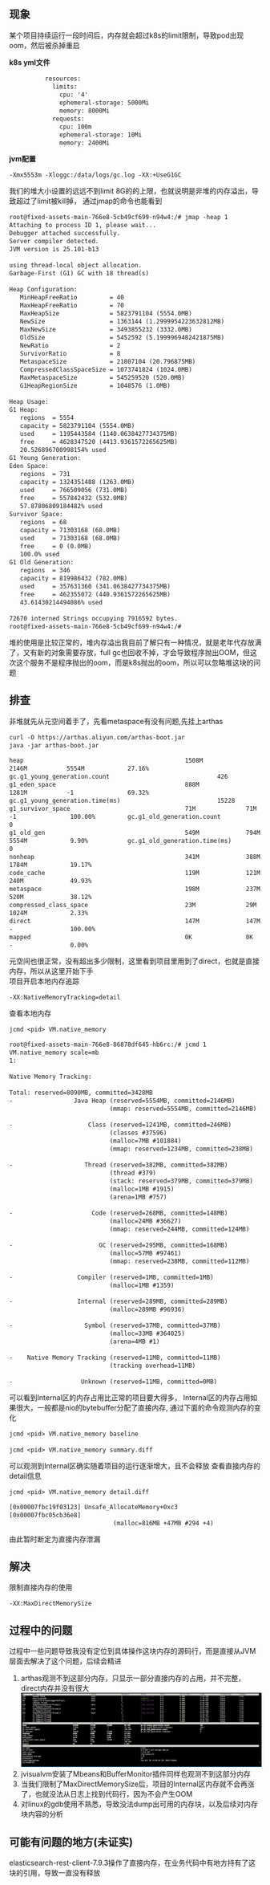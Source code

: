 ## 现象
某个项目持续运行一段时间后，内存就会超过k8s的limit限制，导致pod出现oom，然后被杀掉重启

**k8s yml文件**
```code
          resources:
            limits:
              cpu: '4'
              ephemeral-storage: 5000Mi
              memory: 8000Mi
            requests:
              cpu: 100m
              ephemeral-storage: 10Mi
              memory: 2400Mi
```
**jvm配置**
```code
-Xmx5553m -Xloggc:/data/logs/gc.log -XX:+UseG1GC
```
我们的堆大小设置的远远不到limit 8G的的上限，也就说明是非堆的内存溢出，导致超过了limit被kill掉， 通过jmap的命令也能看到
```code
root@fixed-assets-main-766e8-5cb49cf699-n94w4:/# jmap -heap 1
Attaching to process ID 1, please wait...
Debugger attached successfully.
Server compiler detected.
JVM version is 25.101-b13

using thread-local object allocation.
Garbage-First (G1) GC with 18 thread(s)

Heap Configuration:
   MinHeapFreeRatio         = 40
   MaxHeapFreeRatio         = 70
   MaxHeapSize              = 5823791104 (5554.0MB)
   NewSize                  = 1363144 (1.2999954223632812MB)
   MaxNewSize               = 3493855232 (3332.0MB)
   OldSize                  = 5452592 (5.1999969482421875MB)
   NewRatio                 = 2
   SurvivorRatio            = 8
   MetaspaceSize            = 21807104 (20.796875MB)
   CompressedClassSpaceSize = 1073741824 (1024.0MB)
   MaxMetaspaceSize         = 545259520 (520.0MB)
   G1HeapRegionSize         = 1048576 (1.0MB)

Heap Usage:
G1 Heap:
   regions  = 5554
   capacity = 5823791104 (5554.0MB)
   used     = 1195443584 (1140.0638427734375MB)
   free     = 4628347520 (4413.9361572265625MB)
   20.526896700998154% used
G1 Young Generation:
Eden Space:
   regions  = 731
   capacity = 1324351488 (1263.0MB)
   used     = 766509056 (731.0MB)
   free     = 557842432 (532.0MB)
   57.87806809184482% used
Survivor Space:
   regions  = 68
   capacity = 71303168 (68.0MB)
   used     = 71303168 (68.0MB)
   free     = 0 (0.0MB)
   100.0% used
G1 Old Generation:
   regions  = 346
   capacity = 819986432 (782.0MB)
   used     = 357631360 (341.0638427734375MB)
   free     = 462355072 (440.9361572265625MB)
   43.61430214494086% used

72670 interned Strings occupying 7916592 bytes.
root@fixed-assets-main-766e8-5cb49cf699-n94w4:/#
```
堆的使用是比较正常的，堆内存溢出我目前了解只有一种情况，就是老年代存放满了，又有新的对象需要存放，full gc也回收不掉，才会导致程序抛出OOM，但这次这个服务不是程序抛出的oom，而是k8s抛出的oom，所以可以忽略堆这块的问题
## 排查
非堆就先从元空间着手了，先看metaspace有没有问题,先挂上arthas
```code
curl -O https://arthas.aliyun.com/arthas-boot.jar
java -jar arthas-boot.jar
```
```code
heap                                             1508M            2146M           5554M            27.16%          gc.g1_young_generation.count                              426
g1_eden_space                                    888M             1281M           -1               69.32%          gc.g1_young_generation.time(ms)                           15228
g1_survivor_space                                71M              71M             -1               100.00%         gc.g1_old_generation.count                                0
g1_old_gen                                       549M             794M            5554M            9.90%           gc.g1_old_generation.time(ms)                             0
nonheap                                          341M             388M            1784M            19.17%          
code_cache                                       119M             121M            240M             49.93%
metaspace                                        198M             237M            520M             38.12%
compressed_class_space                           23M              29M             1024M            2.33%
direct                                           147M             147M            -                100.00%
mapped                                           0K               0K              -                0.00%
```
元空间也很正常，没有超出多少限制，这里看到项目里用到了direct，也就是直接内存，所以从这里开始下手  
项目开启本地内存追踪
```code
-XX:NativeMemoryTracking=detail
```
查看本地内存
```code
jcmd <pid> VM.native_memory
```
```code
root@fixed-assets-main-766e8-86878df645-hb6rc:/# jcmd 1 VM.native_memory scale=mb
1:

Native Memory Tracking:

Total: reserved=8090MB, committed=3428MB
-                 Java Heap (reserved=5554MB, committed=2146MB)
                            (mmap: reserved=5554MB, committed=2146MB)

-                     Class (reserved=1241MB, committed=246MB)
                            (classes #37596)
                            (malloc=7MB #101884)
                            (mmap: reserved=1234MB, committed=238MB)

-                    Thread (reserved=382MB, committed=382MB)
                            (thread #379)
                            (stack: reserved=379MB, committed=379MB)
                            (malloc=1MB #1915)
                            (arena=1MB #757)

-                      Code (reserved=268MB, committed=148MB)
                            (malloc=24MB #36627)
                            (mmap: reserved=244MB, committed=124MB)

-                        GC (reserved=295MB, committed=168MB)
                            (malloc=57MB #97461)
                            (mmap: reserved=238MB, committed=112MB)

-                  Compiler (reserved=1MB, committed=1MB)
                            (malloc=1MB #1359)

-                  Internal (reserved=289MB, committed=289MB)
                            (malloc=289MB #96936)

-                    Symbol (reserved=37MB, committed=37MB)
                            (malloc=33MB #364025)
                            (arena=4MB #1)

-    Native Memory Tracking (reserved=11MB, committed=11MB)
                            (tracking overhead=11MB)

-                   Unknown (reserved=11MB, committed=0MB)

```
可以看到Internal区的内存占用比正常的项目要大得多， Internal区的内存占用如果很大，一般都是nio的bytebuffer分配了直接内存, 通过下面的命令观测内存的变化
```code
jcmd <pid> VM.native_memory baseline

jcmd <pid> VM.native_memory summary.diff
```
可以观测到Internal区确实随着项目的运行逐渐增大，且不会释放 
查看直接内存的detail信息
```code
jcmd <pid> VM.native_memory detail.diff
```
```code
[0x00007fbc19f03123] Unsafe_AllocateMemory+0xc3
[0x00007fbc05cb36e8]
                             (malloc=816MB +47MB #294 +4)
```
由此暂时断定为直接内存泄漏  
## 解决
限制直接内存的使用
```code
-XX:MaxDirectMemorySize
```
## 过程中的问题
过程中一些问题导致我没有定位到具体操作这块内存的源码行，而是直接从JVM层面去解决了这个问题，后续会精进
1. arthas观测不到这部分内存，只显示一部分直接内存的占用，并不完整，direct内存并没有很大
![arthas](../_media/arthas_direct.jpg)
2. jvisualvm安装了Mbeans和BufferMonitor插件同样也观测不到这部分内存
3. 当我们限制了MaxDirectMemorySize后，项目的Internal区内存就不会再涨了，也就没法从日志上找到代码行，因为不会产生OOM
4. 对linux的gdb使用不熟悉，导致没法dump出可用的内存块，以及后续对内存块内容的分析

## 可能有问题的地方(未证实)
elasticsearch-rest-client-7.9.3操作了直接内存，在业务代码中有地方持有了这块的引用，导致一直没有释放